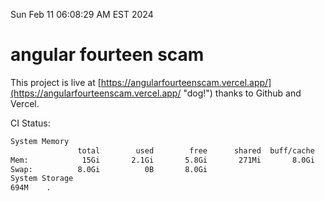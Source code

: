 Sun Feb 11 06:08:29 AM EST 2024

# angular fourteen scam


This project is live at [https://angularfourteenscam.vercel.app/](https://angularfourteenscam.vercel.app/ "dog!") thanks to Github and Vercel.

CI Status: 

```bash
System Memory
               total        used        free      shared  buff/cache   available
Mem:            15Gi       2.1Gi       5.8Gi       271Mi       8.0Gi        13Gi
Swap:          8.0Gi          0B       8.0Gi
System Storage
694M	.
```
